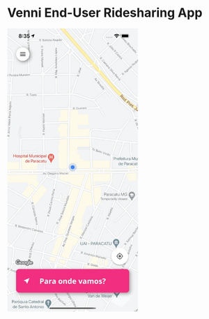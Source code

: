 # Venni End-User Ridesharing App

<img src="https://github.com/abrantesarthur/venni_client_app/blob/master/assets/screenshot_one.jpg " alt="screenshot one" width="300">